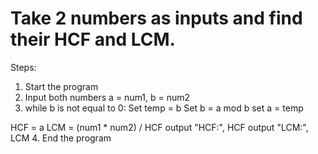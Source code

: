 # Take 2 numbers as inputs and find their HCF and LCM.

Steps:
1. Start the program
2. Input both numbers a = num1, b = num2
3. while b is not equal to 0:
    Set temp = b
    Set b = a mod b
    set a = temp

HCF = a
LCM = (num1 * num2) / HCF
output "HCF:", HCF
output "LCM:", LCM
4. End the program
